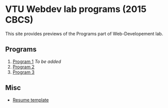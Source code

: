 # VTU Webdev lab programs (2015 CBCS)
This site provides previews of the Programs part of Web-Developement lab.

## Programs
1. [Program 1](https://srinivasharsha.github.io/vtu-webdev-lab/Program1.html) _To be added_
2. [Program 2](https://srinivasharsha.github.io/vtu-webdev-lab/Program2.html)
3. [Program 3](https://srinivasharsha.github.io/vtu-webdev-lab/Program3.html)


## Misc
- [Resume template](https://srinivasharsha.github.io/vtu-webdev-lab/misc/resume.html)
